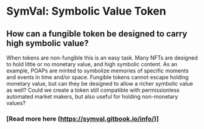 # SymVal: Symbolic Value Token
## How can a fungible token be designed to carry high symbolic value?
When tokens are non-fungible this is an easy task. Many NFTs are designed to hold little or no monetary value, and high symbolic content.
As an example, POAPs are minted to symbolize memories of specific moments and events in time and/or space.
Fungible tokens cannot escape holding monetary value, but can they be designed to allow a richer symbolic value as well?
Could we create a token still compatible with permissionless automated market makers, but also useful for holding non-monetary values?

### [Read more here (https://symval.gitbook.io/info/)]


